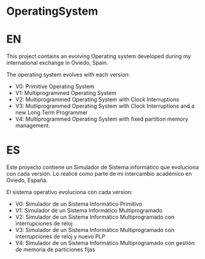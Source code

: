 # OperatingSystem

# EN
This project contains an evolving Operating system developed during my international exchange in Oviedo, Spain.

The operating system evolves with each version:

- V0: Primitive Operating System
- V1: Multiprogrammed Operating System
- V2: Multiprogrammed Operating System with Clock Interruptions
- V3: Mutliprogrammed Operating System with Clock Interruptions and a new Long Term Programmer
- V4: Multiprogrammed Operating System with fixed partition memory management.


# ES
Este proyecto contiene un Simulador de Sistema informático que evoluciona con cada versión. Lo realicé como parte de mi intercambio académico en Oviedo, España.

El sistema operativo evoluciona con cada version:

- V0: Simulador de un Sistema Informático Primitivo
- V1: Simulador de un Sistema Informático Multiprogramado
- V2: Simulador de un Sistema Informático Multiprogramado con interrupciones de reloj
- V3: Simulador de un Sistema Informático Multiprogramado con interrupciones de reloj y nuevo PLP
- V4: Simulador de un Sistema Informático Multiprogramado con gestión de memoria de particiones fijas
